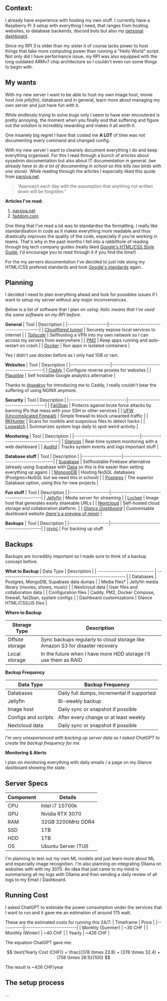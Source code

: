 ## Context:

I already have experience with hosting my own stuff. I currently have a Raspberry Pi 3 setup with everything I need, that ranges from hosting websites, to database backends, discord bots but also my [personal dashboard](https://github.com/glanceapp/glance).

Since my RPI 3 is older than my sister it of course lacks power to host things that take more computing power than running a "Hello World" script. Not only did I have performance issue, my RPI was also equipped with the long outdated ARMv7 chip architecture so I couldn't even run some things to begin with. 

## My wants

With my new server I want to be able to host my own image host, movie host *(via jellyfin)*, databases and in general, learn more about managing my own server and just have fun with it. 

While endlessly trying to solve bugs only I seem to have ever encoutered is pretty annoying, the moment when you finally end that suffering and figure out the solution is incredibly rewarding and makes it all worth it.

One insanely big regret I have that costed me **A LOT** of time was not documenting every command and changed config. 

With my new server I want to cleanely document everything I do and keep everything organised. For this I read through a bunch of articles about sysadmin documentation but also about IT documentation in general. *(we already have to do a lot of documenting in school so this kills two birds with one stone).* 
While reading through the articles I especially liked this quote from [parsiya.net](https://parsiya.net/blog/2020-02-06-documentation-writing-for-system-administrators-notes/).

> “Approach each day with the assumption that anything not written down will be forgotten.”

**Articles I've read:**
1. [parsiya.net](https://parsiya.net/blog/2020-02-06-documentation-writing-for-system-administrators-notes/)
2. [faddom.com](https://faddom.com/it-documentation-9-standards-and-best-practices/)

One thing that I've read a lot was to standardise the formatting. 
I really like standardisation in code as it makes everything more readable and thus drastically improves the quality of the code, especially if you're working in teams. That's why in the past months I fell into a rabbithole of reading through big tech company guides (really liked [Google's HTML/CSS Style Guide](https://google.github.io/styleguide/htmlcssguide.html), I'd encourage you to read through it if you find the time!)

For the my servers documentation I've decided to just ride along my HTML/CSS prefered standards and took [Google's standards](https://developers.google.com/style/text-formatting) again.

## Planning

I decided I need to plan everything ahead and look for possibles issues if I want to setup my server without any major inconveniences.

Below is a list of software that I plan on using:
*Italic means that I've used the same software on my RPI before.*

**General**
| Tool               | Description                               |
|--------------------|-------------------------------------------|
| [*Cloudflared tunnel*](https://github.com/cloudflare/cloudflared) | Securely expose local services to internet |
| [*Tailscale*](https://github.com/tailscale)         | Selfhosting a VPN into my own network so I can access my servers from everywhere |
| [*PM2*](https://github.com/Unitech/pm2)                | Keep apps running and auto-restart on crash |
| [Docker](https://github.com/docker)           | Run apps in isolated containers |

Yes I didn't use docker before as I only had 1GB or ram.


**Websites**
| Tool               | Description                               |
|--------------------|-------------------------------------------|
| [*Caddy*](https://github.com/caddyserver/caddy) | Configure reverse proxies for websites |
| [Plausible](https://github.com/plausible/analytics)      | Self hostable Google analytics alternative |

Thanks to [@seakyy](https://github.com/seakyy) for introducing me to Caddy, I really couldn't bear the suffering of using NGINX anymore. 

**Security**
| Tool | Description |
|-----------------------------|------------------------------------|
| [Fail2ban](https://www.fail2ban.org/)                                 | Protects against brute force attacks by banning IPs that mess with your SSH or other services |
| [UFW (Uncomplicated Firewall)](https://help.ubuntu.com/community/UFW) | Simple firewall to block unwanted traffic                                                     |
| [RKHunter](https://rkhunter.sourceforge.net/)                         | Scans for rootkits and suspicious files to detect hacks                                       |
| [Logwatch](https://sourceforge.net/projects/logwatch/)                | Summarizes system logs daily to spot weird activity                                           |

**Monitoring**
| Tool | Description |
|---------------------------------|-------------------------------------|
| [Glances](https://nicolargo.github.io/glances/)        | Real-time system monitoring with a web dashboard                     |
| [Auditd](https://linux.die.net/man/8/auditd)           | Tracks system events and logs important stuff |


**Database stuff**
| Tool               | Description                               |
|--------------------|-------------------------------------------|
| [Supabase](https://github.com/supabase/supabase) | Selfhostable Firebase alternative (already using Supabase with [Dajia](https://dajia.lol) so this is the easier than setting everything up again)  |
| [MonogoDB](https://github.com/mongodb/mongo) | Hosting NoSQL databases (Postgres>NoSQL but we need this in school) |
| [Postgres](https://github.com/postgres/postgres) | The superior Database option, using this for new projects |

**Fun stuff**
| Tool               | Description                               |
|--------------------|-------------------------------------------|
| [Jellyfin](https://github.com/jellyfin/jellyfin) | Media server for streaming  |
| [Lychee](https://github.com/LycheeOrg/Lychee) | Image host that generates easily shareable URLs |
| [Nextcloud](https://github.com/nextcloud/server) | Self-hosted cloud storage and collaboration platform. |
| [*Glance Dashboard*](https://github.com/samba-team/samba) | Customisable dashboard website [(here's a preview of mine)](https://imgur.com/a/ffGFafK) |


**Backups**
| Tool               | Description                               |
|--------------------|-------------------------------------------|
| [rsync](https://github.com/rsyncproject/rsync) | For backing up stuff 


## Backups
Backups are incredibly important so I made sure to think of a backup concept before.

**What to Backup**
| Data Type                    | Description                                                    |
| ---------------------------- | -------------------------------------------------------------- |
| Databases                    | Postgres, MongoDB, Supabase data dumps                         |
| Media files*             | Jellyfin media library (movies, shows, music)                  |
| Nextcloud data         | User files and collaboration data                              |
| Configuration files      | Caddy, PM2, Docker Compose, firewall, fail2ban, system configs |
| Dashboard customizations | Glance HTML/CSS/JS files                                       |

**Where to Backup**

| Storage Type    | Description                                                                  |
| --------------- | ---------------------------------------------------------------------------- |
| Offsite storage | Sync backups regularly to cloud storage like Amazon S3 for disaster recovery |
| Local storage   | In the future when I have more HDD storage I'll use them as RAID             |


**Backup Frequency**

| Data Type           | Backup Frequency                           |
| ------------------- | ------------------------------------------ |
| Databases           | Daily full dumps, incremental if supported |
| Jellyfin            | Bi-weekly backup                           |
| Image host          | Daily sync or snapshot if possible         |
| Configs and scripts | After every change or at least weekly      |
| Nextcloud data | Daily sync or snapshot if possible|

*I'm very unexperienced with backing up server data so I asked ChatGPT to create the backup frequency for me.*



**Monitoring & Alerts**

I plan on monitoring everything with daily emails / a page on my Glance dashboard showing the state. 



## Server Specs
| Component | Details                  |
|-----------|--------------------------|
| CPU       | Intel i7 10700k          |
| GPU       | Nvidia RTX 3070          |
| RAM       | 32GB 3200MHz DDR4        |
| SSD       | 1TB                      |
| HDD       | 1TB                      |
| OS        | Ubuntu Server (TUI) |

I'm planning to test out my own ML models and just learn more about ML and especially image recognition. I'm also planning on integrating Ollama on websites with with my 3070. An idea that just came to my mind is summarising all my logs with Ollama and then sending a daily review of all logs to my Email / Dashboard.

## Running Cost
I asked ChatGPT to estimate the power consumption under the services that I want to run and it gave me an estimation of around 175 watt. 

These are the estimated costs for running this 24/7:
| Timeframe | Price                  |
|-----------|--------------------------|
| Monthly (Summer) | ~30 CHF          |
| Monthly (Winter) | ~40 CHF          |
| Yearly       | ~426 CHF        |

The equation ChatGPT gave me:

$$
\text{Yearly Cost (CHF)} = \frac{(378 \times 23.8) + (378 \times 32.4) + (756 \times 28.1)}{100}
$$

The result is \~426 CHF/year

## The setup process 

...
